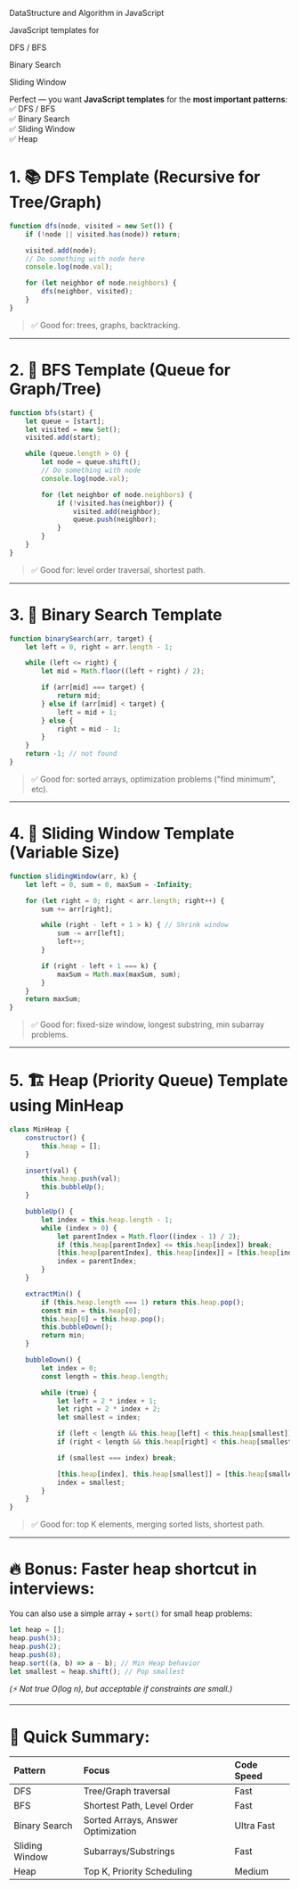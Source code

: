 DataStructure and Algorithm in JavaScript 


JavaScript  templates  for 

DFS / BFS

Binary Search

Sliding Window

Perfect — you want **JavaScript templates** for the **most important patterns**:  
✅ DFS / BFS  
✅ Binary Search  
✅ Sliding Window  
✅ Heap



# 1. 📚 **DFS Template (Recursive for Tree/Graph)**

```javascript
function dfs(node, visited = new Set()) {
    if (!node || visited.has(node)) return;

    visited.add(node);
    // Do something with node here
    console.log(node.val);

    for (let neighbor of node.neighbors) {
        dfs(neighbor, visited);
    }
}
```
> ✅ Good for: trees, graphs, backtracking.

---

# 2. 🌊 **BFS Template (Queue for Graph/Tree)**

```javascript
function bfs(start) {
    let queue = [start];
    let visited = new Set();
    visited.add(start);

    while (queue.length > 0) {
        let node = queue.shift();
        // Do something with node
        console.log(node.val);

        for (let neighbor of node.neighbors) {
            if (!visited.has(neighbor)) {
                visited.add(neighbor);
                queue.push(neighbor);
            }
        }
    }
}
```
> ✅ Good for: level order traversal, shortest path.

---

# 3. 🧠 **Binary Search Template**

```javascript
function binarySearch(arr, target) {
    let left = 0, right = arr.length - 1;

    while (left <= right) {
        let mid = Math.floor((left + right) / 2);

        if (arr[mid] === target) {
            return mid;
        } else if (arr[mid] < target) {
            left = mid + 1;
        } else {
            right = mid - 1;
        }
    }
    return -1; // not found
}
```
> ✅ Good for: sorted arrays, optimization problems ("find minimum", etc).

---

# 4. 🚀 **Sliding Window Template (Variable Size)**

```javascript
function slidingWindow(arr, k) {
    let left = 0, sum = 0, maxSum = -Infinity;

    for (let right = 0; right < arr.length; right++) {
        sum += arr[right];

        while (right - left + 1 > k) { // Shrink window
            sum -= arr[left];
            left++;
        }

        if (right - left + 1 === k) {
            maxSum = Math.max(maxSum, sum);
        }
    }
    return maxSum;
}
```
> ✅ Good for: fixed-size window, longest substring, min subarray problems.

---

# 5. 🏗️ **Heap (Priority Queue) Template using MinHeap**

```javascript
class MinHeap {
    constructor() {
        this.heap = [];
    }

    insert(val) {
        this.heap.push(val);
        this.bubbleUp();
    }

    bubbleUp() {
        let index = this.heap.length - 1;
        while (index > 0) {
            let parentIndex = Math.floor((index - 1) / 2);
            if (this.heap[parentIndex] <= this.heap[index]) break;
            [this.heap[parentIndex], this.heap[index]] = [this.heap[index], this.heap[parentIndex]];
            index = parentIndex;
        }
    }

    extractMin() {
        if (this.heap.length === 1) return this.heap.pop();
        const min = this.heap[0];
        this.heap[0] = this.heap.pop();
        this.bubbleDown();
        return min;
    }

    bubbleDown() {
        let index = 0;
        const length = this.heap.length;

        while (true) {
            let left = 2 * index + 1;
            let right = 2 * index + 2;
            let smallest = index;

            if (left < length && this.heap[left] < this.heap[smallest]) smallest = left;
            if (right < length && this.heap[right] < this.heap[smallest]) smallest = right;

            if (smallest === index) break;

            [this.heap[index], this.heap[smallest]] = [this.heap[smallest], this.heap[index]];
            index = smallest;
        }
    }
}
```
> ✅ Good for: top K elements, merging sorted lists, shortest path.

---

# 🔥 Bonus: Faster heap shortcut in interviews:
You can also use a simple array + `sort()` for small heap problems:

```javascript
let heap = [];
heap.push(5);
heap.push(2);
heap.push(8);
heap.sort((a, b) => a - b); // Min Heap behavior
let smallest = heap.shift(); // Pop smallest
```
*(⚡ Not true O(log n), but acceptable if constraints are small.)*

---

# 🚀 Quick Summary:
| Pattern | Focus | Code Speed |
|:---|:---|:---|
| DFS | Tree/Graph traversal | Fast |
| BFS | Shortest Path, Level Order | Fast |
| Binary Search | Sorted Arrays, Answer Optimization | Ultra Fast |
| Sliding Window | Subarrays/Substrings | Fast |
| Heap | Top K, Priority Scheduling | Medium |

